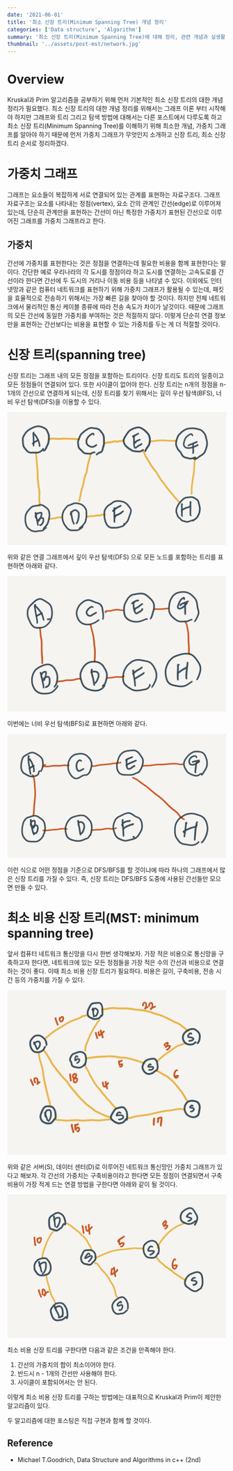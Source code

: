 ```yaml
---
date: '2021-06-01'
title: '최소 신장 트리(Minimum Spanning Tree) 개념 정리'
categories: ['Data structure', 'Algorithm']
summary: '최소 신장 트리(Minimum Spanning Tree)에 대해 정리, 관련 개념과 실생활 응용을 다뤘습니다.'
thumbnail: '../assets/post-mst/network.jpg'
---
```


# Overview

Kruskal과 Prim 알고리즘을 공부하기 위해 먼저 기본적인 최소 신장 트리의 대한 개념 정리가 필요했다. 최소 신장 트리의 대한 개념 정리를 위해서는 그래프 이론 부터 시작해야 하지만 그래프와 트리 그리고 탐색 방법에 대해서는 다른 포스트에서 다루도록 하고 최소 신장 트리(Minimum Spanning Tree)를 이해하기 위해 최소한 개념, 가중치 그래프를 알아야 하기 때문에 먼저 가중치 그래프가 무엇인지 소개하고 신장 트리, 최소 신장 트리 순서로 정리하겠다.

# 가중치 그래프

그래프는 요소들이 복잡하게 서로 연결되어 있는 관계를 표현하는 자료구조다. 그래프 자료구조는 요소를 나타내는 정점(vertex), 요소 간의 관계인 간선(edge)로 이루어져 있는데, 단순히 관계만을 표현하는 간선이 아닌 특정한 가중치가 표현된 간선으로 이루어진 그래프를 가중치 그래프라고 한다.

## 가중치

간선에 가중치를 표현한다는 것은 정점을 연결하는데 필요한 비용을 함께 표현한다는 말이다. 간단한 예로 우리나라의 각 도시를 정점이라 하고 도시를 연결하는 고속도로를 간선이라 한다면 간선에 두 도시의 거리나 이동 비용 등을 나타낼 수 있다. 이외에도 인터넷망과 같은 컴퓨터 네트워크를 표현하기 위해 가중치 그래프가 활용될 수 있는데, 패킷을 효율적으로 전송하기 위해서는 가장 빠른 길을 찾아야 할 것이다. 하지만 전체 네트워크에서 물리적인 통신 케이블 종류에 따라 전송 속도가 차이가 날것이다. 때문에 그래프의 모든 간선에 동일한 가중치를 부여하는 것은 적절하지 않다. 이렇게 단순히 연결 정보만을 표현하는 간선보다는 비용을 표현할 수 있는 가중치를 두는 게 더 적절할 것이다.

# 신장 트리(spanning tree)

신장 트리는 그래프 내의 모든 정점을 포함하는 트리이다. 신장 트리도 트리의 일종이고 모든 정점들이 연결되어 있다. 또한 사이클이 없어야 한다. 신장 트리는 n개의 정점을 n-1개의 간선으로 연결하게 되는데, 신장 트리를 찾기 위해서는 깊이 우선 탐색(BFS), 너비 우선 탐색(DFS)을 이용할 수 있다.

![graph](../assets/post-mst/graph.jpg 'graph')

위와 같은 연결 그래프에서 깊이 우선 탐색(DFS) 으로 모든 노드를 포함하는 트리를 표현하면 아래와 같다.

![dfs-graph](../assets/post-mst/dfs-graph.jpg 'dfs-graph')

이번에는 너비 우선 탐색(BFS)로 표현하면 아래와 같다.

![bfs-graph](../assets/post-mst/bfs-graph.jpg 'bfs-graph')

이런 식으로 어떤 정점을 기준으로 DFS/BFS를 할 것이냐에 따라 하나의 그래프에서 많은 신장 트리를 가질 수 있다. 즉, 신장 트리는 DFS/BFS 도중에 사용된 간선들만 모으면 만들 수 있다.

# 최소 비용 신장 트리(MST: minimum spanning tree)

앞서 컴퓨터 네트워크 통신망을 다시 한번 생각해보자. 가장 적은 비용으로 통신망을 구축하고자 한다면, 네트워크에 있는 모든 정점들을 가장 적은 수의 간선과 비용으로 연결하는 것이 좋다. 이때 최소 비용 신장 트리가 필요하다. 비용은 길이, 구축비용, 전송 시간 등의 가중치를 가질 수 있다.

![network](../assets/post-mst/network.jpg 'network')

위와 같은 서버(S), 데이터 센터(D)로 이루어진 네트워크 통신망인 가중치 그래프가 있다고 해보자. 각 간선의 가중치는 구축비용이라고 한다면 모든 정점이 연결되면서 구축비용이 가장 적게 드는 연결 방법을 구한다면 아래와 같이 될 것이다.

![mst](../assets/post-mst/mst.jpg 'mst')

최소 비용 신장 트리를 구한다면 다음과 같은 조건을 만족해야 한다.

1. 간선의 가중치의 합이 최소이어야 한다.
2. 반드시 n - 1개의 간선만 사용해야 한다.
3. 사이클이 포함되어서는 안 된다.

이렇게 최소 비용 신장 트리를 구하는 방법에는 대표적으로 Kruskal과 Prim이 제안한 알고리즘이 있다.

두 알고리즘에 대한 포스팅은 직접 구현과 함께 할 것이다.

## Reference

- Michael T.Goodrich, Data Structure and Algorithms in c++ (2nd)
